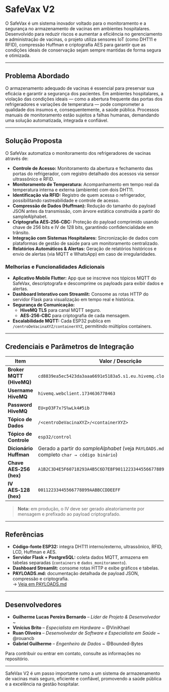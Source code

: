 # SafeVax V2

O SafeVax é um sistema inovador voltado para o monitoramento e a segurança no armazenamento de vacinas em ambientes hospitalares. Desenvolvido para reduzir riscos e aumentar a eficiência no gerenciamento e administração de vacinas, o projeto utiliza sensores IoT (como DHT11 e RFID), compressão Huffman e criptografia AES para garantir que as condições ideais de conservação sejam sempre mantidas de forma segura e otimizada.

---

## Problema Abordado

O armazenamento adequado de vacinas é essencial para preservar sua eficácia e garantir a segurança dos pacientes. Em ambientes hospitalares, a violação das condições ideais — como a abertura frequente das portas dos refrigeradores e variações de temperatura — pode comprometer a qualidade dos insumos e, consequentemente, a saúde pública. Processos manuais de monitoramento estão sujeitos a falhas humanas, demandando uma solução automatizada, integrada e confiável.

---

## Solução Proposta

O SafeVax automatiza o monitoramento dos refrigeradores de vacinas através de:

- **Controle de Acesso:** Monitoramento da abertura e fechamento das portas do refrigerador, com registro detalhado dos acessos via sensor ultrassônico e RFID.  
- **Monitoramento de Temperatura:** Acompanhamento em tempo real da temperatura interna e externa (ambiente) com dois DHT11.  
- **Identificação via RFID:** Registro de quem acessa o refrigerador, possibilitando rastreabilidade e controle de acesso.  
- **Compressão de Dados (Huffman):** Redução do tamanho do payload JSON antes da transmissão, com árvore estática construída a partir do sampleAlphabet.  
- **Criptografia AES‑256‑CBC:** Proteção do payload comprimido usando chave de 256 bits e IV de 128 bits, garantindo confidencialidade em trânsito.  
- **Integração com Sistemas Hospitalares:** Sincronização de dados com plataformas de gestão de saúde para um monitoramento centralizado.  
- **Relatórios Automáticos & Alertas:** Geração de relatórios históricos e envio de alertas (via MQTT e WhatsApp) em caso de irregularidades.

### Melhorias e Funcionalidades Adicionais

- **Aplicativo Mobile Flutter:** App que se inscreve nos tópicos MQTT do SafeVax, descriptografa e descomprime os payloads para exibir dados e alertas.  
- **Dashboard Interativo com Streamlit:** Consome as rotas HTTP do servidor Flask para visualização em tempo real e histórica.  
- **Segurança de Comunicação:**  
  - **HiveMQ TLS** para canal MQTT seguro.  
  - **AES‑256‑CBC** para criptografia de cada mensagem.  
- **Escalabilidade MQTT:** Cada ESP32 publica em `/centroDeVacinaXYZ/containerXYZ`, permitindo múltiplos containers.

---

## Credenciais e Parâmetros de Integração

| Item                          | Valor / Descrição                                                                                     |
|-------------------------------|-------------------------------------------------------------------------------------------------------|
| **Broker MQTT (HiveMQ)**      | `cd8839ea5ec5423da3aaa6691e5183a5.s1.eu.hivemq.cloud:8883` (TLS)                                       |
| **Username HiveMQ**           | `hivemq.webclient.1734636778463`                                                                      |
| **Password HiveMQ**           | `EU<pO3F7x?S%wLk4#5ib`                                                                                |
| **Tópico de Dados**           | `/<centroDeVacinaXYZ>/<containerXYZ>`                                                                |
| **Tópico de Controle**        | `esp32/control`                                                                                       |
| **Dicionário Huffman**        | Gerado a partir do _sampleAlphabet_ (veja `PAYLOADS.md` para mapa completo `char → código binário`) |
| **Chave AES‑256 (hex)**       | `A1B2C3D4E5F60718293A4B5C6D7E8F90112233445566778899AABBCCDDEEFF00`                                   |
| **IV AES‑128 (hex)**          | `00112233445566778899AABBCCDDEEFF`                                                                    |

> **Nota:** em produção, o IV deve ser gerado aleatoriamente por mensagem e prefixado ao payload criptografado.

---

## Referências

- **Código-fonte ESP32:** integra DHT11 interno/externo, ultrassônico, RFID, LCD, Huffman e AES.  
- **Servidor Flask + PostgreSQL:** coleta dados MQTT, armazena em tabelas separadas (`containers` e `dados_monitoramento`).  
- **Dashboard Streamlit:** consome rotas HTTP e exibe gráficos e tabelas.  
- **PAYLOADS.md:** documentação detalhada de payload JSON, compressão e criptografia.  
  → [Veja em PAYLOADS.md](./PAYLOADS.md)

---

## Desenvolvedores

- **Guilherme Lucas Pereira Bernardo** – _Líder de Projeto & Desenvolvedor_ ~
- **Vinícius Brito** – _Especialista em Hardware_ ~ @ViniKhael  
- **Ruan Oliveira** – _Desenvolvedor de Software e Especialista em Saúde_ ~ @rouancb  
- **Gabriel Guilherme** – _Engenheiro de Dados_ ~ @Bounded-Bytes  

Para contribuir ou entrar em contato, consulte as informações no repositório.

---

SafeVax V2 é um passo importante rumo a um sistema de armazenamento de vacinas mais seguro, eficiente e confiável, promovendo a saúde pública e a excelência na gestão hospitalar.
